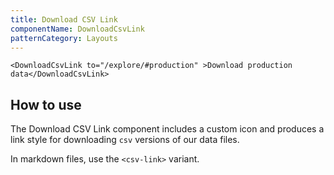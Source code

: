 ```yaml
---
title: Download CSV Link
componentName: DownloadCsvLink
patternCategory: Layouts
---
```


```
<DownloadCsvLink to="/explore/#production" >Download production data</DownloadCsvLink>
```

## How to use
The Download CSV Link component includes a custom icon and produces a link style for downloading `csv` versions of our data files.

In markdown files, use the `<csv-link>` variant.

